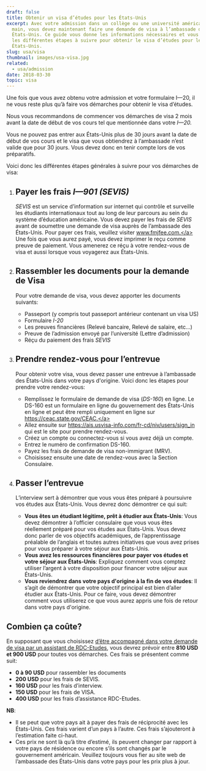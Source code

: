 ```yaml
---
draft: false
title: Obtenir un visa d’études pour les États-Unis
excerpt: Avec votre admission dans un collège ou une université américaine en
  main, vous devez maintenant faire une demande de visa à l’ambassade des
  États-Unis. Ce guide vous donne les informations nécessaires et vous explique
  les différentes étapes à suivre pour obtenir le visa d’études pour les
  États-Unis.
slug: usa/visa
thumbnail: images/usa-visa.jpg
related:
  - usa/admission
date: 2018-03-30
topic: visa
---
```

Une fois que vous avez obtenu votre admission et votre formulaire I—20, il ne vous reste plus qu’à faire vos démarches pour obtenir le visa d’études.

Nous vous recommandons de commencer vos démarches de visa 2 mois avant la date de début de vos cours tel que mentionnée dans votre *I—20.*

Vous ne pouvez pas entrer aux États-Unis plus de 30 jours avant la date de début de vos cours et le visa que vous obtiendrez à l’ambassade n’est valide que pour 30 jours.
Vous devez donc en tenir compte lors de vos préparatifs.

Voici donc les différentes étapes générales à suivre pour vos démarches de visa:

1. ## Payer les frais *I—901 (SEVIS)*

   *SEVIS* est un service d’information sur internet qui contrôle et surveille les étudiants internationaux tout au long de leur parcours au sein du système d’éducation américaine.
   Vous devez payer les frais de *SEVIS* avant de soumettre une demande de visa auprès de l’ambassade des États-Unis.
   Pour payer ces frais, veuillez visiter <a href="https://www.fmjfee.com" target="_blank" rel="nofollow noopener">www.fmjfee.com.</a>
   Une fois que vous aurez payé, vous devez imprimer le reçu comme preuve de paiement. Vous amenerez ce réçu à votre rendez-vous de visa et aussi lorsque vous voyagerez aux États-Unis.
2. ## Rassembler les documents pour la demande de Visa

   Pour votre demande de visa, vous devez apporter les documents suivants:

   * Passeport (y compris tout passeport antérieur contenant un visa US)
   * Formulaire *I-20*
   * Les preuves financières (Relevé bancaire, Relevé de salaire, etc…)
   * Preuve de l’admission envoyé par l’université (Lettre d’admission)
   * Réçu du paiement des frais *SEVIS*
3. ## Prendre rendez-vous pour l’entrevue

   Pour obtenir votre visa, vous devez passer une entrevue à l’ambassade des États-Unis dans votre pays d'origine.
   Voici donc les étapes pour prendre votre rendez-vous:

   * Remplissez le formulaire de demande de visa (*DS-160*) en ligne.
     Le DS-160 est un formulaire en ligne du gouvernement des États-Unis en ligne et peut être rempli uniquement en ligne sur <a href="https://ceac.state.gov/CEAC" target="_blank" rel="nofollow noopener">https://ceac.state.gov/CEAC.</a>
   * Allez ensuite sur <a href="https://ais.usvisa-info.com/fr-cd/niv/users/sign_in" target="_blank" rel="nofollow noopener">https://ais.usvisa-info.com/fr-cd/niv/users/sign_in</a> qui est le site pour prendre rendez-vous.
   * Créez un compte ou connectez-vous si vous avez déjà un compte.
   * Entrez le numéro de confirmation DS-160.
   * Payez les frais de demande de visa non-immigrant (MRV).
   * Choisissez ensuite une date de rendez-vous avec la Section Consulaire.
4. ## Passer l’entrevue

   L’interview sert à démontrer que vous vous êtes préparé à poursuivre vos études aux États-Unis. Vous devrez donc démontrer ce qui suit:

   * **Vous êtes un étudiant légitime, prêt à étudier aux États-Unis**: Vous devez démontrer à l’officier consulaire que vous vous êtes réellement préparé pour vos études aux États-Unis.
     Vous devez donc parler de vos objectifs académiques, de l’apprentissage préalable de l’anglais et toutes autres initiatives que vous avez prises pour vous préparer à votre séjour aux États-Unis.
   * **Vous avez les ressources financières pour payer vos études et votre séjour aux États-Unis**: Expliquez comment vous comptez utiliser l’argent à votre disposition pour financer votre séjour aux États-Unis.
   * **Vous reviendrez dans votre pays d'origine à la fin de vos études**: Il s’agit de démontrer que votre objectif principal est bien d’aller étudier aux États-Unis.
     Pour ce faire, vous devez démontrer comment vous utiliserez ce que vous aurez appris une fois de retour dans votre pays d'origine.

## Combien ça coûte?

En supposant que vous choisissez [d’être accompagné dans votre demande de visa par un assistant de RDC-Etudes](/accompagnement), vous devrez prévoir entre **810 USD et 900 USD** pour toutes vos démarches.
Ces frais se présentent comme suit:

* **0 à 90 USD** pour rassembler les documents
* **200 USD** pour les frais de SEVIS.
* **160 USD** pour les frais d’interview.
* **150 USD** pour les frais de VISA.
* **400 USD** pour les frais d’assistance RDC-Etudes.

**NB**:

* Il se peut que votre pays ait à payer des frais de réciprocité avec les États-Unis. Ces frais varient d’un pays à l’autre. Ces frais s’ajouteront à l’estimation faite ci-haut.
* Ces prix ne sont là qu’à titre d’estimé, ils peuvent changer par rapport à votre pays de résidence ou encore s’ils sont changés par le gouvernement américain. Veuillez toujours vous fier au site web de l’ambassade des États-Unis dans votre pays pour les prix plus à jour.